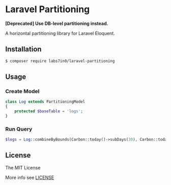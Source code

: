 # Laravel Partitioning

**[Deprecated] Use DB-level partitioning instead.**

A horizontal partitioning library for Laravel Eloquent.

## Installation

```bash
$ composer require labs7in0/laravel-partitioning
```

## Usage

### Create Model

```php
class Log extends PartitioningModel
{
    protected $baseTable = 'logs';
}
```

### Run Query

```php
$logs = Log::combineByBounds(Carbon::today()->subDays(30), Carbon::today())->get();
```

## License

The MIT License

More info see [LICENSE](LICENSE)
